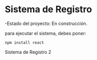 <h1> Sistema de Registro</h1>

-Estado del proyecto: En construcción.

para ejecutar el sistema, debes poner: 

```npm install react```

Sistema de Registro 2
